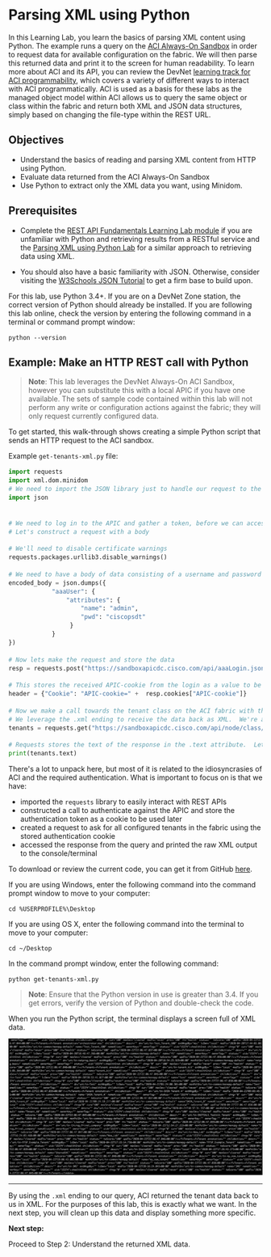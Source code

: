 # Parsing XML using Python  

In this Learning Lab, you learn the basics of parsing XML content using Python. The example runs a query on the [ACI Always-On Sandbox](https://devnetsandbox.cisco.com/RM/Diagram/Index/5a229a7c-95d5-4cfd-a651-5ee9bc1b30e2?diagramType=Topology "ACI Always-On Sandbox") in order to request data for available configuration on the fabric.  We will then parse this returned data and print it to the screen for human readability.  To learn more about ACI and its API, you can review the DevNet [learning track for ACI programmability](https://developer.cisco.com/learning/tracks/aci-programmability), which covers a variety of different ways to interact with ACI programmatically.  ACI is used as a basis for these labs as the managed object model within ACI allows us to query the same object or class within the fabric and return both XML and JSON data structures, simply based on changing the file-type within the REST URL.

## Objectives

* Understand the basics of reading and parsing XML content from HTTP using Python.
* Evaluate data returned from the ACI Always-On Sandbox
* Use Python to extract only the XML data you want, using Minidom.

## Prerequisites

* Complete the [REST API Fundamentals Learning Lab module](https://developer.cisco.com/learning/modules/rest-api-fundamentals/what-are-rest-apis/step/1) if you are unfamiliar with Python and retrieving results from a RESTful service and the [Parsing XML using Python Lab](lab/coding-201-parsing-xml/step/1 "Parsing XML using Python Lab") for a similar approach to retrieving data using XML.

* You should also have a basic familiarity with JSON. Otherwise, consider visiting the [W3Schools JSON Tutorial](https://www.w3schools.com/js/js_json_intro.asp "W3Schools JSON Tutorial") to get a firm base to build upon.

For this lab, use Python 3.4+. If you are on a DevNet Zone station, the correct version of Python should already be installed. If you are following this lab online, check the version by entering the following command in a terminal or command prompt window:
```
python --version
```

## Example: Make an HTTP REST call with Python

> **Note**: This lab leverages the DevNet Always-On ACI Sandbox, however you can substitute this with a local APIC if you have one available.  The sets of sample code contained within this lab will not perform any write or configuration actions against the fabric; they will only request currently configured data.

To get started, this walk-through shows creating a simple Python script that sends an HTTP request to the ACI sandbox.

Example `get-tenants-xml.py` file:
``` python
import requests
import xml.dom.minidom
# We need to import the JSON library just to handle our request to the APIC for login
import json


# We need to log in to the APIC and gather a token, before we can access any data
# Let's construct a request with a body

# We'll need to disable certificate warnings
requests.packages.urllib3.disable_warnings()

# We need to have a body of data consisting of a username and password to gather a cookie from APIC
encoded_body = json.dumps({
	        "aaaUser": {
		        "attributes": {
			        "name": "admin",
			        "pwd": "ciscopsdt"
                 }
            }
})

# Now lets make the request and store the data
resp = requests.post("https://sandboxapicdc.cisco.com/api/aaaLogin.json", data=encoded_body, verify=False)

# This stores the received APIC-cookie from the login as a value to be used in subsequent REST calls
header = {"Cookie": "APIC-cookie=" +  resp.cookies["APIC-cookie"]}

# Now we make a call towards the tenant class on the ACI fabric with the proper header value set.
# We leverage the .xml ending to receive the data back as XML.  We're adding health and faults to the printout to ensure that we get levels of data back from the APIC
tenants = requests.get("https://sandboxapicdc.cisco.com/api/node/class/fvTenant.xml?rsp-subtree-include=health,faults", headers=header, verify=False)

# Requests stores the text of the response in the .text attribute.  Lets print it to see raw XML
print(tenants.text)
```

There's a lot to unpack here, but most of it is related to the idiosyncrasies of ACI and the required authentication.  What is important to focus on is that we have:
-  imported the `requests` library to easily interact with REST APIs
-  constructed a call to authenticate against the APIC and store the authentication token as a cookie to be used later
-  created a request to ask for all configured tenants in the fabric using the stored authentication cookie
-  accessed the response from the query and printed the raw XML output to the console/terminal  

To download or review the current code, you can get it from GitHub <a href="https://github.com/CiscoDevNet/coding-skills-sample-code/blob/master/coding201-parsing-xml/get-tenants-xml-1.py" target="_blank">here</a>.

If you are using Windows, enter the following command into the command prompt window to move to your computer:
```
cd %USERPROFILE%\Desktop
```
If you are using OS X, enter the following command into the terminal to move to your computer:
```
cd ~/Desktop
```
In the command prompt window, enter the following command:
```
python get-tenants-xml.py
```

> **Note**: Ensure that the Python version in use is greater than 3.4.  If you get errors, verify the version of Python and double-check the code.

When you run the Python script, the terminal displays a screen full of XML data.

![](assets/images/xml-output-new.png)

----------

By using the `.xml` ending to our query, ACI returned the tenant data back to us in XML.  For the purposes of this lab, this is exactly what we want.  In the next step, you will clean up this data and display something more specific.

**Next step:**

Proceed to Step 2: Understand the returned XML data.
